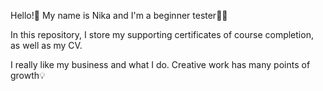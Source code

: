 Hello!🤗
My name is Nika and I'm a beginner tester💁‍♀️

In this repository, I store my supporting certificates of course completion, as well as my CV.

I really like my business and what I do. Creative work has many points of growth💡

